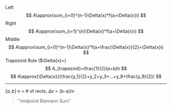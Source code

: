
Left
$$
A\approx\sum_{i=0}^{n-1}\Delta{x}*f(a+\Delta{x}i)
$$
Right
$$
A\approx\sum_{i=1}^{n}\Delta{x}*f(a+\Delta{x}i)
$$
Middle
$$
A\approx\sum_{i=0}^{n-1}\Delta{x}*f(a+\frac{\Delta{x}}{2}+\Delta{x}i)
$$
Trapezoid Rule   ($\Delta{x}=)
$$
A_{trapezoid}=\frac{1}{2}(a+b)h
$$
$$
A\approx{\Delta{x}}(\frac{y_1}{2}+y_2+y_3+...+y_8+\frac{y_9}{2})
$$


---
$[a , b]$
n = # of rects,
$\Delta{x}$ = (b-a)/n
> "midpoint Riemann Sum"